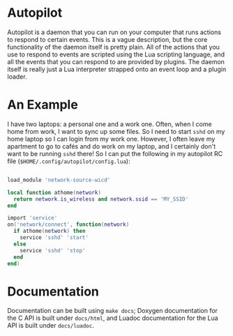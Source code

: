 # Autopilot

Autopilot is a daemon that you can run on your computer that runs actions to
respond to certain events.  This is a vague description, but the core functionality
of the daemon itself is pretty plain.  All of the actions that you use to respond to events
are scripted using the Lua scripting language, and all the events that you can respond to are
provided by plugins.  The daemon itself is really just a Lua interpreter strapped onto an event
loop and a plugin loader.

# An Example

I have two laptops: a personal one and a work one.  Often, when I come home from work, I want to sync
up some files.  So I need to start ``sshd`` on my home laptop so I can login from my work one.  However,
I often leave my apartment to go to cafés and do work on my laptop, and I certainly don't want to be
running ``sshd`` there!  So I can put the following in my autopilot RC file (``$HOME/.config/autopilot/config.lua``):

```lua

load_module 'network-source-wicd'

local function athome(network)
  return network.is_wireless and network.ssid == 'MY_SSID'
end

import 'service'
on('network/connect', function(network)
  if athome(network) then
    service 'sshd' 'start'
  else
    service 'sshd' 'stop'
  end
end)

```

# Documentation

Documentation can be built using `make docs`; Doxygen documentation for the C API is built under `docs/html`, and
Luadoc documentation for the Lua API is built under `docs/luadoc`.
